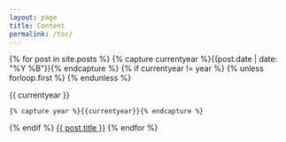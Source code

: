 ```yaml
---
layout: page
title: Content
permalink: /toc/
---
```


{% for post in site.posts %}
  {% capture currentyear %}{{post.date | date: "%Y %B"}}{% endcapture %}
  {% if currentyear != year %}
    {% unless forloop.first %} {% endunless %}
      
<p>{{ currentyear }}</p>    

    {% capture year %}{{currentyear}}{% endcapture %} 
  {% endif %}
<a href="{{ post.url }}">{{ post.title }}</a>
{% endfor %} 
